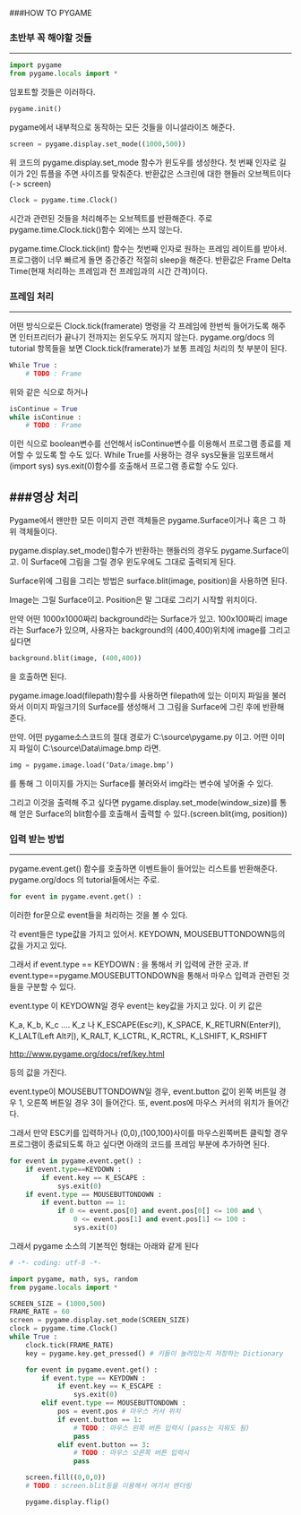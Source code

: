 ###HOW TO PYGAME

### 초반부 꼭 해야할 것들
-------------------------
```python
import pygame
from pygame.locals import *
```
임포트할 것들은 이러하다.

```python
pygame.init()
```
pygame에서 내부적으로 동작하는 모든 것들을 이니셜라이즈 해준다.
```python
screen = pygame.display.set_mode((1000,500))
```
위 코드의 pygame.display.set_mode 함수가 윈도우를 생성한다. 첫 번째 인자로 길이가 2인 튜플을 주면 사이즈를 맞춰준다. 반환값은 스크린에 대한 핸들러 오브젝트이다(-> screen)
```python
Clock = pygame.time.Clock()
```
시간과 관련된 것들을 처리해주는 오브젝트를 반환해준다. 주로 pygame.time.Clock.tick()함수 외에는 쓰지 않는다.

pygame.time.Clock.tick(int) 함수는 첫번째 인자로 원하는 프레임 레이트를 받아서. 프로그램이 너무 빠르게 돌면 중간중간 적절히 sleep을 해준다. 반환값은 Frame Delta Time(현재 처리하는 프레임과 전 프레임과의 시간 간격)이다.

### 프레임 처리
-------------------------
어떤 방식으로든 Clock.tick(framerate) 명령을 각 프레임에 한번씩 들어가도록 해주면 인터프리터가 끝나기 전까지는 윈도우도 꺼지지 않는다.
pygame.org/docs 의 tutorial 항목들을 보면 Clock.tick(framerate)가 보통 프레임 처리의 첫 부분이 된다. 
```python
While True :
	# TODO : Frame
```
위와 같은 식으로 하거나
```python
isContinue = True
while isContinue :
	# TODO : Frame
```
이런 식으로 boolean변수를 선언해서 isContinue변수를 이용해서 프로그램 종료를 제어할 수 있도록 할 수도 있다. While True를 사용하는 경우 sys모듈을 임포트해서(import sys) sys.exit(0)함수를 호출해서 프로그램 종료할 수도 있다.

###영상 처리
-------------------------
Pygame에서 왠만한 모든 이미지 관련 객체들은 pygame.Surface이거나 혹은 그 하위 객체들이다.

pygame.display.set_mode()함수가 반환하는 핸들러의 경우도 pygame.Surface이고. 이 Surface에 그림을 그릴 경우 윈도우에도 그대로 출력되게 된다.

Surface위에 그림을 그리는 방법은 surface.blit(image, position)을 사용하면 된다.

Image는 그릴 Surface이고. Position은 말 그대로 그리기 시작할 위치이다.

만약 어떤 1000x1000짜리 background라는 Surface가 있고. 100x100짜리 image라는 Surface가 있으며, 사용자는 background의 (400,400)위치에 image를 그리고 싶다면
```python
background.blit(image, (400,400))
```
을 호출하면 된다.

pygame.image.load(filepath)함수를 사용하면 filepath에 있는 이미지 파일을 불러와서 이미지 파일크기의 Surface를 생성해서 그 그림을 Surface에 그린 후에 반환해 준다.

만약. 어떤 pygame소스코드의 절대 경로가 C:\source\pygame.py 이고. 어떤 이미지 파일이 C:\source\Data\image.bmp 라면. 
```python
img = pygame.image.load(‘Data/image.bmp’)
```
를 통해 그 이미지를 가지는 Surface를 불러와서 img라는 변수에 넣어줄 수 있다.

그리고 이것을 출력해 주고 싶다면 pygame.display.set_mode(window_size)를 통해 얻은 Surface의 blit함수를 호출해서 출력할 수 있다.(screen.blit(img, position))

### 입력 받는 방법
-------------------------
pygame.event.get() 함수를 호출하면 이벤트들이 들어있는 리스트를 반환해준다. pygame.org/docs 의 tutorial들에서는 주로.
```python
for event in pygame.event.get() :
```
이러한 for문으로 event들을 처리하는 것을 볼 수 있다.

각 event들은 type값을 가지고 있어서. KEYDOWN, MOUSEBUTTONDOWN등의 값을 가지고 있다.

그래서 if event.type == KEYDOWN : 을 통해서 키 입력에 관한 곳과. If event.type==pygame.MOUSEBUTTONDOWN을 통해서 마우스 입력과 관련된 것들을 구분할 수 있다.

event.type 이 KEYDOWN일 경우 event는 key값을 가지고 있다. 이 키 값은

K_a, K_b, K_c …. K_z 나 K_ESCAPE(Esc키), K_SPACE, K_RETURN(Enter키), K_LALT(Left Alt키), K_RALT, K_LCTRL, K_RCTRL, K_LSHIFT, K_RSHIFT

http://www.pygame.org/docs/ref/key.html

등의 값을 가진다.

event.type이 MOUSEBUTTONDOWN일 경우, event.button 값이 왼쪽 버튼일 경우 1, 오른쪽 버튼일 경우 3이 들어간다. 또, event.pos에 마우스 커서의 위치가 들어간다.

그래서 만약 ESC키를 입력하거나 (0,0),(100,100)사이를 마우스왼쪽버튼 클릭할 경우 프로그램이 종료되도록 하고 싶다면 아래의 코드를 프레임 부분에 추가하면 된다.
```python
for event in pygame.event.get() :
	if event.type==KEYDOWN :
		if event.key == K_ESCAPE :
			sys.exit(0)
	if event.type == MOUSEBUTTONDOWN :
		if event.button == 1:
			if 0 <= event.pos[0] and event.pos[0[] <= 100 and \
				0 <= event.pos[1] and event.pos[1] <= 100 :
				sys.exit(0)
```
그래서 pygame 소스의 기본적인 형태는 아래와 같게 된다
```python
# -*- coding: utf-8 -*-

import pygame, math, sys, random
from pygame.locals import *

SCREEN_SIZE = (1000,500)
FRAME_RATE = 60
screen = pygame.display.set_mode(SCREEN_SIZE)
clock = pygame.time.Clock()
while True :
	clock.tick(FRAME_RATE)
	key = pygame.key.get_pressed() # 키들이 눌려있는지 저장하는 Dictionary

	for event in pygame.event.get() :
		if event.type == KEYDOWN :
			if event.key == K_ESCAPE :
				sys.exit(0)
		elif event.type == MOUSEBUTTONDOWN :
			pos = event.pos # 마우스 커서 위치
			if event.button == 1:
				# TODO : 마우스 왼쪽 버튼 입력시 (pass는 지워도 됨)
				pass
			elif event.button == 3:
				# TODO : 마우스 오른쪽 버튼 입력시
				pass

	screen.fill((0,0,0))
	# TODO : screen.blit등을 이용해서 여기서 렌더링

	pygame.display.flip()
```
